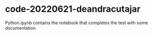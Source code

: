 # code-20220621-deandracutajar

Python.ipynb contains the notebook that completes the test with some documentation.

